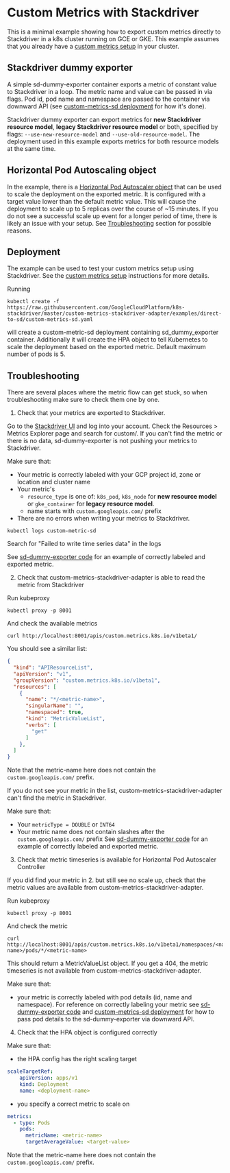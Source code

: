 # Custom Metrics with Stackdriver

This is a minimal example showing how to export custom metrics directly to Stackdriver
in a k8s cluster running on GCE or GKE. This example assumes that you already have
a [custom metrics setup] in your cluster.

## Stackdriver dummy exporter

A simple sd-dummy-exporter container exports a metric of constant value 
to Stackdriver in a loop. The metric name and value can be passed in via flags.
Pod id, pod name and namespace are passed to the container via downward API (see
[custom-metrics-sd deployment] for how it's done).

Stackdriver dummy exporter can export metrics for **new Stackdriver resource model**,
**legacy Stackdriver resource model** or both, specified by flags:
`--use-new-resource-model` and `--use-old-resource-model`. The deployment used in this
example exports metrics for both resource models at the same time.

## Horizontal Pod Autoscaling object

In the example, there is a [Horizontal Pod Autoscaler object] that can be used to scale the deployment on 
the exported metric. It is configured with a target value lower than the default metric value. This will
cause the deployment to scale up to 5 replicas over the course of ~15 minutes. 
If you do not see a successful scale up event for a longer period of time, there is 
likely an issue with your setup. See [Troubleshooting](#troubleshoooting) section for possible reasons.

## Deployment

The example can be used to test your custom metrics setup using Stackdriver. See the [custom metrics setup] instructions for more details.

Running 
```
kubectl create -f https://raw.githubusercontent.com/GoogleCloudPlatform/k8s-stackdriver/master/custom-metrics-stackdriver-adapter/examples/direct-to-sd/custom-metrics-sd.yaml
```
will create a custom-metric-sd deployment containing sd_dummy_exporter container.
Additionally it will create the HPA object to tell Kubernetes to scale
the deployment based on the exported metric. Default maximum number of pods is 5.

## Troubleshooting

There are several places where the metric flow can get stuck, so when troubleshooting
make sure to check them one by one.

1. Check that your metrics are exported to Stackdriver.

Go to the [Stackdriver UI](https://app.google.stackdriver.com/) and log into your account. 
Check the Resources > Metrics Explorer page and search for custom/<metric-name>. If you 
can't find the metric or there is no data, sd-dummy-exporter is not pushing your metrics to Stackdriver.

Make sure that:
* Your metric is correctly labeled with your GCP project id, zone or location and cluster name
* Your metric's
  * `resource_type` is one of: `k8s_pod`, `k8s_node` for **new resource model**
    or `gke_container` for **legacy resource model**.
  * name starts with ```custom.googleapis.com/``` prefix
* There are no errors when writing your metrics to Stackdriver.
```
kubectl logs custom-metric-sd
```
Search for "Failed to write time series data" in the logs

See [sd-dummy-exporter code] for an example of correctly labeled and exported metric.

2. Check that custom-metrics-stackdriver-adapter is able to read the metric from Stackdriver

Run kubeproxy 
```
kubectl proxy -p 8001
```
And check the available metrics
```
curl http://localhost:8001/apis/custom.metrics.k8s.io/v1beta1/
```
You should see a similar list:
```json
{
  "kind": "APIResourceList",
  "apiVersion": "v1",
  "groupVersion": "custom.metrics.k8s.io/v1beta1",
  "resources": [
    {
      "name": "*/<metric-name>",
      "singularName": "",
      "namespaced": true,
      "kind": "MetricValueList",
      "verbs": [
        "get"
      ]
    },
  ]
}
```
Note that the metric-name here does not contain the ```custom.googleapis.com/``` prefix.

If you do not see your metric in the list, custom-metrics-stackdriver-adapter
can't find the metric in Stackdriver.

Make sure that:
* Your `metricType = DOUBLE` or `INT64`
* Your metric name does not contain slashes after the ```custom.googleapis.com/``` prefix
See [sd-dummy-exporter code] for an example of correctly labeled and exported metric.

3. Check that metric timeseries is available for Horizontal Pod Autoscaler Controller

If you did find your metric in 2. but still see no scale up, check that the metric
values are available from custom-metrics-stackdriver-adapter.

Run kubeproxy 
```
kubectl proxy -p 8001
```
And check the metric
```
curl http://localhost:8001/apis/custom.metrics.k8s.io/v1beta1/namespaces/<namespace-name>/pods/*/<metric-name>
```

This should return a MetricValueList object. If you get a 404, the metric timeseries is not available from
custom-metrics-stackdriver-adapter.

Make sure that:
* your metric is correctly labeled with pod details (id, name and namespace).
For reference on correctly labeling your metric see [sd-dummy-exporter code] 
and [custom-metrics-sd deployment] for how to pass pod details to the sd-dummy-exporter
via downward API.

4. Check that the HPA object is configured correctly

Make sure that:
* the HPA config has the right scaling target
```yaml
scaleTargetRef:
    apiVersion: apps/v1
    kind: Deployment
    name: <deployment-name>
```
* you specify a correct metric to scale on
```yaml
metrics:
  - type: Pods
    pods:
      metricName: <metric-name>
      targetAverageValue: <target-value>
```
Note that the metric-name here does not contain the ```custom.googleapis.com/``` prefix.

[Custom metrics - Stackdriver adapter]:
https://github.com/GoogleCloudPlatform/k8s-stackdriver/tree/master/custom-metrics-stackdriver-adapter
[custom metrics setup]:
https://github.com/GoogleCloudPlatform/k8s-stackdriver/tree/master/custom-metrics-stackdriver-adapter#configure-cluster
[Horizontal Pod Autoscaler object]:
https://github.com/kubernetes/community/blob/master/contributors/design-proposals/autoscaling/horizontal-pod-autoscaler.md#horizontalpodautoscaler-object
[sd-dummy-exporter code]:
https://github.com/GoogleCloudPlatform/k8s-stackdriver/tree/master/custom-metrics-stackdriver-adapter/examples/direct-to-sd/sd_dummy_exporter.go
[custom-metrics-sd deployment]:
https://github.com/GoogleCloudPlatform/k8s-stackdriver/tree/master/custom-metrics-stackdriver-adapter/examples/direct-to-sd/custom-metrics-sd.yaml
